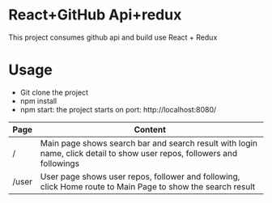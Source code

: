 # React+GitHub Api+redux

This project consumes github api and build use React + Redux


# Usage
* Git clone the project
* npm install
* npm start: the project starts on port: http://localhost:8080/

| Page          | Content                                                                                                                 |
| ------------- | ----------------------------------------------------------------------------------------------------------------------- |
| /             | Main page shows search bar and search result with login name, click detail to show user repos, followers and followings |
| /user         | User page shows user repos, follower and following, click Home route to Main Page to show the search result             |
